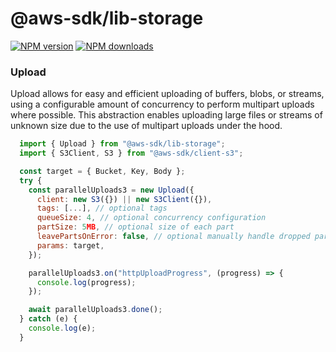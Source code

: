# @aws-sdk/lib-storage

[![NPM version](https://img.shields.io/npm/v/@aws-sdk/lib-storage/latest.svg)](https://www.npmjs.com/package/@aws-sdk/lib-storage)
[![NPM downloads](https://img.shields.io/npm/dm/@aws-sdk/lib-storage.svg)](https://www.npmjs.com/package/@aws-sdk/lib-storage)

### Upload

Upload allows for easy and efficient uploading of buffers, blobs, or streams, using a configurable amount of concurrency to perform multipart uploads where possible. This abstraction enables uploading large files or streams of unknown size due to the use of multipart uploads under the hood.

```js
  import { Upload } from "@aws-sdk/lib-storage";
  import { S3Client, S3 } from "@aws-sdk/client-s3";

  const target = { Bucket, Key, Body };
  try {
    const parallelUploads3 = new Upload({
      client: new S3({}) || new S3Client({}),
      tags: [...], // optional tags
      queueSize: 4, // optional concurrency configuration
      partSize: 5MB, // optional size of each part
      leavePartsOnError: false, // optional manually handle dropped parts
      params: target,
    });

    parallelUploads3.on("httpUploadProgress", (progress) => {
      console.log(progress);
    });

    await parallelUploads3.done();
  } catch (e) {
    console.log(e);
  }
```
